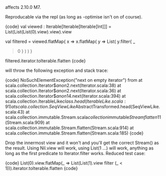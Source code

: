 affects 2.10.0 M7.

Reproducable via the repl (as long as -optimise isn't on of course).

{code}
val viewed : Iterable[Iterable[Iterable[Int]]] =
List(List(List(0).view).view).view

val filtered = viewed.flatMap{ x => x.flatMap( y => List( y.filter{ _
> 0 } ) ) }

filtered.iterator.toIterable.flatten
{code}

will throw the following exception and stack trace:

{code}
NoSuchElementException("next on empty iterator") from
at scala.collection.Iterator$$anon$2.next(Iterator.scala:38)
at scala.collection.Iterator$$anon$2.next(Iterator.scala:36)
at scala.collection.Iterator$$anon$14.next(Iterator.scala:394)
at scala.collection.IterableLike$class.head(IterableLike.scala:91)
at scala.collection.SeqViewLike$AbstractTransformed.head(SeqViewLike.scala:43)
at scala.collection.immutable.Stream.scala$collection$immutable$Stream$$flatten1$1(Stream.scala:909)
at scala.collection.immutable.Stream.flatten(Stream.scala:914)
at scala.collection.immutable.Stream.flatten(Stream.scala:185)
{code}

Drop the innermost view and it won't and you'll get the
correct Stream() as the result.  Using Nil.view will work, using
List(1 ...) will work, anything as long as the first predicate to
Iterator.filter works.
Reduced test case:

{code}
List(0).view.flatMap(_ => List(List(1).view filter (_ < 1))).iterator.toIterable.flatten
{code}
